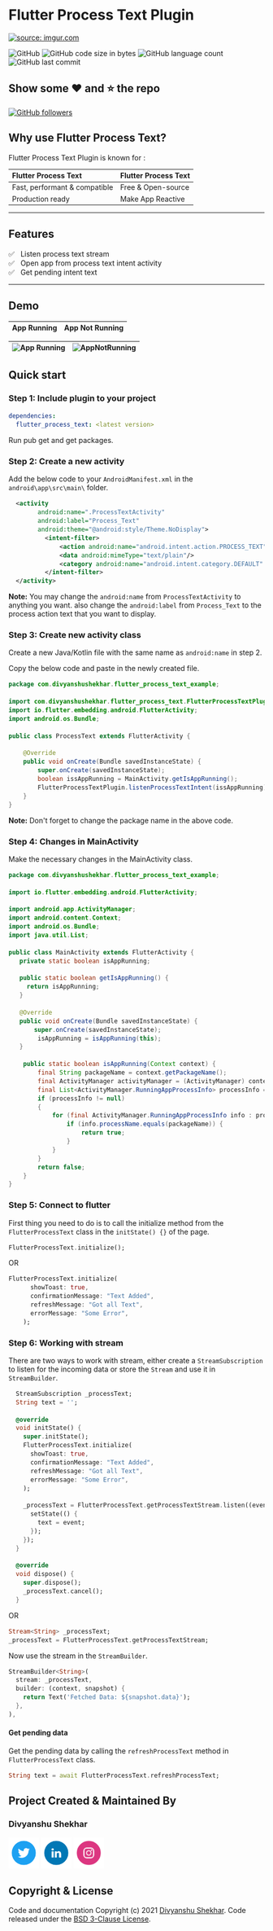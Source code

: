 # Flutter Process Text Plugin

<a href="https://imgur.com/Sy52KAT">
    <img src="https://i.imgur.com/Sy52KAT.png" title="source: imgur.com" />
</a>

![GitHub](https://img.shields.io/github/license/divshekhar/flutter_process_text?label=License&style=plastic) ![GitHub code size in bytes](https://img.shields.io/github/languages/code-size/divshekhar/flutter_process_text?style=plastic) ![GitHub language count](https://img.shields.io/github/languages/count/divshekhar/flutter_process_text?style=plastic) ![GitHub last commit](https://img.shields.io/github/last-commit/divshekhar/flutter_process_text?style=plastic)

## Show some :heart: and :star: the repo

[![GitHub followers](https://img.shields.io/github/followers/divshekhar.svg?style=social&label=Follow)](https://github.com/divshekhar/)

## Why use Flutter Process Text?

Flutter Process Text Plugin is known for :

| Flutter Process Text                                 | Flutter Process Text                          |
| :--------------------------------- | :-------------------------- |
| Fast, performant & compatible | Free & Open-source     |
| Production ready          | Make App Reactive |

---

## Features

✅ &nbsp; Listen process text stream </br>
✅ &nbsp; Open app from process text intent activity </br>
✅ &nbsp; Get pending intent text </br>

---

## Demo

App Running | App Not Running
|---|---|


![App Running](https://media.giphy.com/media/6UFvIvZUxdn9oniTAH/giphy.gif) | ![AppNotRunning](https://media.giphy.com/media/omJKH5bAvrnlPB1nRd/giphy.gif)
|---|---|

## Quick start

### Step 1: Include plugin to your project

```yaml
dependencies:
  flutter_process_text: <latest version>
```

Run pub get and get packages.

### Step 2: Create a new activity

Add the below code to your `AndroidManifest.xml` in the `android\app\src\main\` folder.

```xml
  <activity 
        android:name=".ProcessTextActivity" 
        android:label="Process_Text"
        android:theme="@android:style/Theme.NoDisplay">
          <intent-filter>
              <action android:name="android.intent.action.PROCESS_TEXT" />
              <data android:mimeType="text/plain"/>
              <category android:name="android.intent.category.DEFAULT" />
          </intent-filter>
  </activity>
```

**Note:** You may change the `android:name` from `ProcessTextActivity` to anything you want. also change the `android:label` from `Process_Text` to the process action text that you want to display.

### Step 3: Create new activity class

Create a new Java/Kotlin file with the same name as  `android:name` in step 2.

Copy the below code and paste in the newly created file.

```java
package com.divyanshushekhar.flutter_process_text_example;

import com.divyanshushekhar.flutter_process_text.FlutterProcessTextPlugin;
import io.flutter.embedding.android.FlutterActivity;
import android.os.Bundle;

public class ProcessText extends FlutterActivity {

    @Override
    public void onCreate(Bundle savedInstanceState) {
        super.onCreate(savedInstanceState);
        boolean issAppRunning = MainActivity.getIsAppRunning();
        FlutterProcessTextPlugin.listenProcessTextIntent(issAppRunning);
    }
}
```

**Note:** Don't forget to change the package name in the above code.

### Step 4: Changes in MainActivity

Make the necessary changes in the MainActivity class.

```java
package com.divyanshushekhar.flutter_process_text_example;

import io.flutter.embedding.android.FlutterActivity;

import android.app.ActivityManager;
import android.content.Context;
import android.os.Bundle;
import java.util.List;

public class MainActivity extends FlutterActivity {
   private static boolean isAppRunning;

   public static boolean getIsAppRunning() {
     return isAppRunning;
   }

   @Override
   public void onCreate(Bundle savedInstanceState) {
       super.onCreate(savedInstanceState);
        isAppRunning = isAppRunning(this);
   }

    public static boolean isAppRunning(Context context) {
        final String packageName = context.getPackageName();
        final ActivityManager activityManager = (ActivityManager) context.getSystemService(Context.ACTIVITY_SERVICE);
        final List<ActivityManager.RunningAppProcessInfo> processInfo = activityManager.getRunningAppProcesses();
        if (processInfo != null)
        {
            for (final ActivityManager.RunningAppProcessInfo info : processInfo) {
                if (info.processName.equals(packageName)) {
                    return true;
                }
            }
        }
        return false;
    }
}
```

### Step 5: Connect to flutter

First thing you need to do is to call the initialize method from the `FlutterProcessText` class in the `initState() {}` of the page.

```dart
FlutterProcessText.initialize();
```

OR

```dart
FlutterProcessText.initialize(
      showToast: true,
      confirmationMessage: "Text Added",
      refreshMessage: "Got all Text",
      errorMessage: "Some Error",
    );
```

### Step 6: Working with stream

There are two ways to work with stream, either create a `StreamSubscription` to listen for the incoming data or store the `Stream` and use it in `StreamBuilder`.

```dart
  StreamSubscription _processText;
  String text = '';

  @override
  void initState() {
    super.initState();
    FlutterProcessText.initialize(
      showToast: true,
      confirmationMessage: "Text Added",
      refreshMessage: "Got all Text",
      errorMessage: "Some Error",
    );

    _processText = FlutterProcessText.getProcessTextStream.listen((event) {
      setState(() {
        text = event;
      });
    });
  }

  @override
  void dispose() {
    super.dispose();
    _processText.cancel();
  }
```

OR

```dart
Stream<String> _processText;
_processText = FlutterProcessText.getProcessTextStream;
```

Now use the stream in the `StreamBuilder`.

```dart
StreamBuilder<String>(
  stream: _processText,
  builder: (context, snapshot) {
    return Text('Fetched Data: ${snapshot.data}');
  },
),
```

#### Get pending data

Get the pending data by calling the `refreshProcessText` method in `FlutterProcessText` class.

```dart
String text = await FlutterProcessText.refreshProcessText;
```

## Project Created & Maintained By

### Divyanshu Shekhar

<a href="https://twitter.com/dshekhar17"><img src="https://github.com/aritraroy/social-icons/blob/master/twitter-icon.png?raw=true" width="60"></a> <a href="https://in.linkedin.com/in/divyanshu-shekhar-a8a04a162"><img src="https://github.com/aritraroy/social-icons/blob/master/linkedin-icon.png?raw=true" width="60"></a> <a href="https://instagram.com/dshekhar17"><img src="https://github.com/aritraroy/social-icons/blob/master/instagram-icon.png?raw=true" width="60"></a>

## Copyright & License

Code and documentation Copyright (c) 2021 [Divyanshu Shekhar](https://divyanshushekhar.com). Code released under the [BSD 3-Clause License](./LICENSE).

